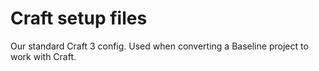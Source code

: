 # Craft setup files
Our standard Craft 3 config. Used when converting a Baseline project to work with Craft.
